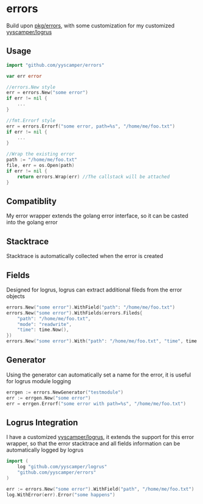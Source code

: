 # errors

Build upon [pkg/errors](https://github.com/pkg/errors), with some customization for my customized [yyscamper/logrus](https://github.com/yyscamper/logrus)

## Usage
```go
import "github.com/yyscamper/errors"

var err error

//errors.New style
err = errors.New("some error")
if err != nil {
    ...
}

//fmt.Errorf style
err = errors.Errorf("some error, path=%s", "/home/me/foo.txt")
if err != nil {
    ...
}

//Wrap the existing error
path := "/home/me/foo.txt"
file, err = os.Open(path)
if err != nil {
    return errors.Wrap(err) //The callstack will be attached
}
```

## Compatiblity
My error wrapper extends the golang error interface, so it can be casted into the golang error

## Stacktrace
Stacktrace is automatically collected when the error is created

## Fields
Designed for logrus, logrus can extract additional fileds from the error objects
```go
errors.New("some error").WithField("path": "/home/me/foo.txt")
errors.New("some error").WithFields(errors.Fileds{
    "path": "/home/me/foo.txt",
    "mode": "readwrite",
    "time": time.Now(),
})
errors.New("some error").With("path": "/home/me/foo.txt", "time", time.Now())
```

## Generator
Using the generator can automatically set a name for the error, it is useful for logrus module logging

```go
errgen := errors.NewGenerator("testmodule")
err := errgen.New("some error")
err = errgen.Errorf("some error with path=%s", "/home/me/foo.txt")
```

## Logrus Integration
I have a customized [yyscamper/logrus](https://github.com/yyscamper/logrus), it extends the support for this error wrapper, so that the error stacktrace and all fields information can be automatically logged by logrus
```go
import (
    log "github.com/yyscamper/logrus"
    "github.com/yyscamper/errors"
)

err := errors.New("some error").WithField("path", "/home/me/foo.txt")
log.WithError(err).Error("some happens")
```

